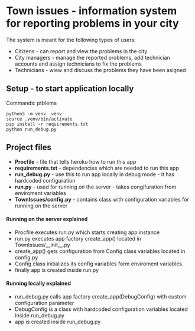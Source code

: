 # Town issues - information system for reporting problems in your city
The system is meant for the following types of users: 
 - Citizens - can report and view the problems in the city
 - City managers - manage the reported problems, add technician accounts and assign technicians to fix the problems
 - Technicians - wiew and discuss the problems they have been asigned

## Setup - to start application locally
Commands: 
ptblema 
```
python3 -m venv .venv
source .venv/bin/activate
pip install -r requirements.txt
python run_debug.py
```

## Project files
 * **Procfile** - file that tells heroku how to run this app
 * **requirements.txt** - dependencies which are needed to run this app
 * **run_debug.py** - use this to run app locally in debug mode - it has hardcoded configuration
 * **run.py** - used for running on the server - takes congifuration from enviroment variables
 * **TownIssues/config.py** - contains class with configuration variables for running on the server

#### Running on the server explained
 * Procfile executes run.py which starts creating app instance
 * run.py executes app factory create_app() located in TownIssues/\_\_init\_\_.py
 * create_app() gets configuration from Config class variables located in config.py
 * Config class initializes its config variables form enviroment variables
 * finally app is created inside run.py

#### Running locally explained
 * run_debug.py calls app factory create_app(DebugConfig) with custom configuration parameter
 * DebugConfig is a class with hardcoded configuration variables located inside run_debug.py
 * app is created inside run_debug.py
    

